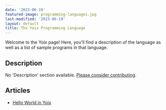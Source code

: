 ```yaml
---
date: '2023-06-19'
featured-image: programming-languages.jpg
last-modified: '2023-06-19'
layout: default
title: The Yoix Programming Language
---
```


Welcome to the Yoix page! Here, you'll find a description of the language as well as a list of sample programs in that language.

## Description

No 'Description' section available. [Please consider contributing](https://github.com/TheRenegadeCoder/sample-programs-website).

## Articles

- [Hello World in Yoix](https://sampleprograms.io/projects/hello-world/yoix)